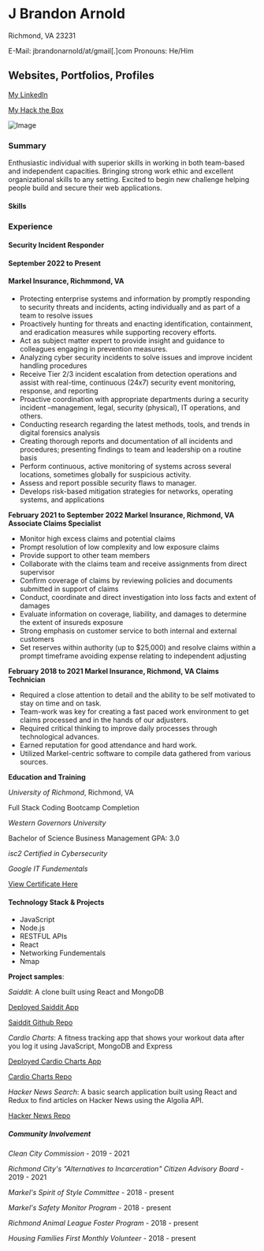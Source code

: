 # J Brandon Arnold

Richmond, VA 23231

E-Mail: jbrandonarnold/at/gmail[.]com
Pronouns: He/Him

## Websites, Portfolios, Profiles

[My LinkedIn](https://www.linkedin.com/in/james-brandon-arnold-46b1a964/)

[My Hack the Box](https://app.hackthebox.com/profile/374141)


![Image](https://tryhackme-badges.s3.amazonaws.com/jaybeeayyy.png)

### Summary

Enthusiastic individual with superior skills in working in both team-based and independent capacities. Bringing strong work ethic and excellent organizational skills to any setting. Excited to begin new challenge helping people build and secure their web applications.

#### Skills

### Experience

#### **Security Incident Responder**
#### **September 2022 to Present**
#### **Markel Insurance, Richmmond, VA**

* Protecting enterprise systems and information by promptly responding to security threats and incidents, acting individually and as part of a team to resolve issues
* Proactively hunting for threats and enacting identification, containment, and eradication measures while supporting recovery efforts.
* Act as subject matter expert to provide insight and guidance to colleagues engaging in prevention measures.
* Analyzing cyber security incidents to solve issues and improve incident handling procedures
* Receive Tier 2/3 incident escalation from detection operations and assist with real-time, continuous (24x7) security event monitoring, response, and reporting
* Proactive coordination with appropriate departments during a security incident –management, legal, security (physical), IT operations, and others.
* Conducting research regarding the latest methods, tools, and trends in digital forensics analysis
* Creating thorough reports and documentation of all incidents and procedures; presenting findings to team and leadership on a routine basis
* Perform continuous, active monitoring of systems across several locations, sometimes globally for suspicious activity.
* Assess and report possible security flaws to manager.
* Develops risk-based mitigation strategies for networks, operating systems, and applications


**February 2021 to September 2022
Markel Insurance, Richmond, VA
Associate Claims Specialist**

* Monitor high excess claims and potential claims
* Prompt resolution of low complexity and low exposure claims 
* Provide support to other team members
* Collaborate with the claims team and receive assignments from direct supervisor
* Confirm coverage of claims by reviewing policies and documents submitted in support of claims
* Conduct, coordinate and direct investigation into loss facts and extent of damages
* Evaluate information on coverage, liability, and damages to determine the extent of insureds exposure 
* Strong emphasis on customer service to both internal and external customers 
* Set reserves within authority (up to $25,000) and resolve claims within a prompt timeframe avoiding expense relating to independent adjusting


**February 2018 to 2021
Markel Insurance, Richmond, VA
Claims Technician**

* Required a close attention to detail and the ability to be self motivated to stay on time and on task.
* Team-work was key for creating a fast paced work environment to get claims processed and in the hands of our adjusters.
* Required critical thinking to improve daily processes through technological advances.
* Earned reputation for good attendance and hard work.
* Utilized Markel-centric software to compile data gathered from various sources.


**Education and Training**

_University of Richmond_, Richmond, VA

Full Stack Coding Bootcamp Completion  

_Western Governors University_

Bachelor of Science Business Management 
GPA: 3.0

_isc2 Certified in Cybersecurity_

_Google IT Fundementals_


[View Certificate Here](https://www.credly.com/badges/91d215bf-dfb4-4330-bde0-c66e2a88cc90)

#### Technology Stack & Projects

* JavaScript
* Node.js
* RESTFUL APIs
* React
* Networking Fundementals
* Nmap

**Project samples**:

*Saiddit*: A clone built using React and MongoDB

[Deployed Saiddit App](https://saiddit-app.herokuapp.com/)

[Saiddit Github Repo](https://github.com/Z-Camp/Final-Project-First/)

*Cardio Charts*: A fitness tracking app that shows your workout data after you log it using JavaScript, MongoDB and Express

[Deployed Cardio Charts App](https://safe-sea-39049.herokuapp.com/)

[Cardio Charts Repo](https://github.com/Z-Camp/Project-2)

*Hacker News Search*: A basic search application built using React and Redux to find articles on Hacker News using the Algolia API.

[Hacker News Repo](https://github.com/jbrandona119/Hacker-News-Search)

##### Community Involvement

_Clean City Commission_ - 2019 - 2021

_Richmond City's "Alternatives to Incarceration" Citizen Advisory Board_ - 2019 - 2021

_Markel's Spirit of Style Committee_ - 2018 - present

_Markel's Safety Monitor Program_ - 2018 - present

_Richmond Animal League Foster Program_ - 2018 - present

_Housing Families First Monthly Volunteer_ - 2018 - present
